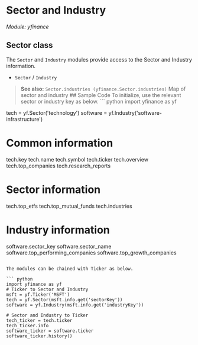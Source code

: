 # Sector and Industry

_Module: yfinance_

## Sector class

The `Sector` and `Industry` modules provide
access to the Sector and Industry information.

- `Sector` / `Industry`

> **See also:** `Sector.industries (yfinance.Sector.industries)` Map of sector and industry ## Sample Code To initialize, use the relevant sector or industry key as below. ``` python
import yfinance as yf

tech = yf.Sector('technology')
software = yf.Industry('software-infrastructure')

# Common information
tech.key
tech.name
tech.symbol
tech.ticker
tech.overview
tech.top_companies
tech.research_reports

# Sector information
tech.top_etfs
tech.top_mutual_funds
tech.industries

# Industry information
software.sector_key
software.sector_name
software.top_performing_companies
software.top_growth_companies

```

The modules can be chained with Ticker as below.

``` python
import yfinance as yf
# Ticker to Sector and Industry
msft = yf.Ticker('MSFT')
tech = yf.Sector(msft.info.get('sectorKey'))
software = yf.Industry(msft.info.get('industryKey'))

# Sector and Industry to Ticker
tech_ticker = tech.ticker
tech_ticker.info
software_ticker = software.ticker
software_ticker.history()
```

